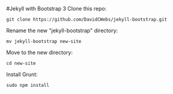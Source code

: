#Jekyll with Bootstrap 3
Clone this repo:

```git clone https://github.com/DavidCWebs/jekyll-bootstrap.git```

Rename the new "jekyll-bootstrap" directory:

```mv jekyll-bootstrap new-site```

Move to the new directory:

```cd new-site```

Install Grunt:

```sudo npm install```
